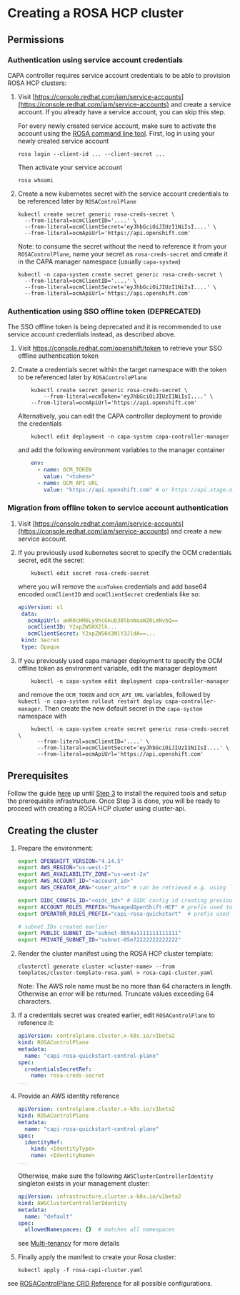 # Creating a ROSA HCP cluster

## Permissions
### Authentication using service account credentials
CAPA controller requires service account credentials to be able to provision ROSA HCP clusters:
1. Visit [https://console.redhat.com/iam/service-accounts](https://console.redhat.com/iam/service-accounts) and create a service account. If you already have a service account, you can skip this step.

   For every newly created service account, make sure to activate the account using the [ROSA command line tool](https://github.com/openshift/rosa). First, log in using your newly created service account
   ```shell
   rosa login --client-id ... --client-secret ...
   ```
   Then activate your service account
   ```shell
   rosa whoami
   ```

1. Create a new kubernetes secret with the service account credentials to be referenced later by `ROSAControlPlane`
    ```shell
    kubectl create secret generic rosa-creds-secret \
      --from-literal=ocmClientID='....' \
      --from-literal=ocmClientSecret='eyJhbGciOiJIUzI1NiIsI....' \
      --from-literal=ocmApiUrl='https://api.openshift.com'
    ```
    Note: to consume the secret without the need to reference it from your `ROSAControlPlane`, name your secret as `rosa-creds-secret` and create it in the CAPA manager namespace (usually `capa-system`)
    ```shell
    kubectl -n capa-system create secret generic rosa-creds-secret \
      --from-literal=ocmClientID='....' \
      --from-literal=ocmClientSecret='eyJhbGciOiJIUzI1NiIsI....' \
      --from-literal=ocmApiUrl='https://api.openshift.com'
    ```


### Authentication using SSO offline token (DEPRECATED)
The SSO offline token is being deprecated and it is recommended to use service account credentials instead, as described above.

1. Visit https://console.redhat.com/openshift/token to retrieve your SSO offline authentication token

1. Create a credentials secret within the target namespace with the token to be referenced later by `ROSAControlePlane`
    ```shell
        kubectl create secret generic rosa-creds-secret \
            --from-literal=ocmToken='eyJhbGciOiJIUzI1NiIsI....' \
        --from-literal=ocmApiUrl='https://api.openshift.com'
    ```
    Alternatively, you can edit the CAPA controller deployment to provide the credentials
    ```shell
        kubectl edit deployment -n capa-system capa-controller-manager
    ```
    and add the following environment variables to the manager container
    ```yaml
        env:
          - name: OCM_TOKEN
            value: "<token>"
          - name: OCM_API_URL
            value: "https://api.openshift.com" # or https://api.stage.openshift.com
    ```

### Migration from offline token to service account authentication

1. Visit [https://console.redhat.com/iam/service-accounts](https://console.redhat.com/iam/service-accounts) and create a new service account.

1. If you previously used kubernetes secret to specify the OCM credentials secret, edit the secret:
    ```shell
        kubectl edit secret rosa-creds-secret
    ```
    where you will remove the `ocmToken` credentials and add base64 encoded `ocmClientID` and `ocmClientSecret` credentials like so:
    ```yaml
    apiVersion: v1
     data:
       ocmApiUrl: aHR0cHM6Ly9hcGkub3BlbnNoaWZ0LmNvbQ==
       ocmClientID: Y2xpZW50X2lk...
       ocmClientSecret: Y2xpZW50X3NlY3JldA==...
     kind: Secret
     type: Opaque
    ```

1. If you previously used capa manager deployment to specify the OCM offline token as environment variable, edit the manager deployment
    ```shell
        kubectl -n capa-system edit deployment capa-controller-manager
    ```
    and remove the `OCM_TOKEN` and `OCM_API_URL` variables, followed by `kubectl -n capa-system rollout restart deploy capa-controller-manager`. Then create the new default secret in the `capa-system` namespace with
    ```shell
        kubectl -n capa-system create secret generic rosa-creds-secret \
          --from-literal=ocmClientID='....' \
          --from-literal=ocmClientSecret='eyJhbGciOiJIUzI1NiIsI....' \
          --from-literal=ocmApiUrl='https://api.openshift.com'
    ```

## Prerequisites

Follow the guide [here](https://docs.aws.amazon.com/ROSA/latest/userguide/getting-started-hcp.html) up until [Step 3](https://docs.aws.amazon.com/ROSA/latest/userguide/getting-started-hcp.html#getting-started-hcp-step-3)
to install the required tools and setup the prerequisite infrastructure.
Once Step 3 is done, you will be ready to proceed with creating a ROSA HCP cluster using cluster-api.

## Creating the cluster

1. Prepare the environment:
    ```bash
    export OPENSHIFT_VERSION="4.14.5"
    export AWS_REGION="us-west-2"
    export AWS_AVAILABILITY_ZONE="us-west-2a"
    export AWS_ACCOUNT_ID="<account_id>"
    export AWS_CREATOR_ARN="<user_arn>" # can be retrieved e.g. using `aws sts get-caller-identity`

    export OIDC_CONFIG_ID="<oidc_id>" # OIDC config id creating previously with `rosa create oidc-config`
    export ACCOUNT_ROLES_PREFIX="ManagedOpenShift-HCP" # prefix used to create account IAM roles with `rosa create account-roles`
    export OPERATOR_ROLES_PREFIX="capi-rosa-quickstart"  # prefix used to create operator roles with `rosa create operator-roles --prefix <PREFIX_NAME>`

    # subnet IDs created earlier
    export PUBLIC_SUBNET_ID="subnet-0b54a1111111111111"
    export PRIVATE_SUBNET_ID="subnet-05e72222222222222"
    ```

1. Render the cluster manifest using the ROSA HCP cluster template:
    ```shell
    clusterctl generate cluster <cluster-name> --from templates/cluster-template-rosa.yaml > rosa-capi-cluster.yaml
    ```
    Note: The AWS role name must be no more than 64 characters in length. Otherwise an error will be returned. Truncate values exceeding 64 characters.

1. If a credentials secret was created earlier, edit `ROSAControlPlane` to reference it:
    ```yaml
    apiVersion: controlplane.cluster.x-k8s.io/v1beta2
    kind: ROSAControlPlane
    metadata:
      name: "capi-rosa-quickstart-control-plane"
    spec:
      credentialsSecretRef:
        name: rosa-creds-secret
    ...
    ```

1. Provide an AWS identity reference
    ```yaml
    apiVersion: controlplane.cluster.x-k8s.io/v1beta2
    kind: ROSAControlPlane
    metadata:
      name: "capi-rosa-quickstart-control-plane"
    spec:
      identityRef:
        kind: <IdentityType>
        name: <IdentityName>
    ...
    ```

    Otherwise, make sure the following `AWSClusterControllerIdentity` singleton exists in your management cluster:
    ```yaml
    apiVersion: infrastructure.cluster.x-k8s.io/v1beta2
    kind: AWSClusterControllerIdentity
    metadata:
      name: "default"
    spec:
      allowedNamespaces: {}  # matches all namespaces
    ```

    see [Multi-tenancy](../multitenancy.md) for more details

1. Finally apply the manifest to create your Rosa cluster:
    ```shell
    kubectl apply -f rosa-capi-cluster.yaml
    ```

see [ROSAControlPlane CRD Reference](https://cluster-api-aws.sigs.k8s.io/crd/#controlplane.cluster.x-k8s.io/v1beta2.ROSAControlPlane) for all possible configurations.
